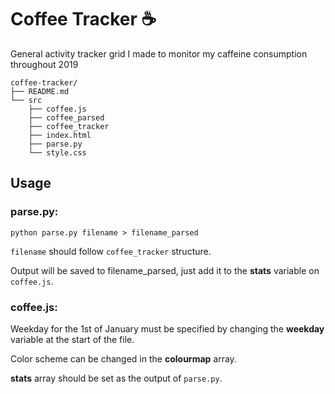 # Coffee Tracker :coffee:

General activity tracker grid I made to monitor my caffeine consumption throughout 2019

````
coffee-tracker/
├── README.md
└── src
    ├── coffee.js
    ├── coffee_parsed
    ├── coffee_tracker
    ├── index.html
    ├── parse.py
    └── style.css
````

## Usage

### parse.py:

````
python parse.py filename > filename_parsed
````

`filename` should follow `coffee_tracker` structure.

Output will be saved to filename_parsed, just add it to the **stats** variable on `coffee.js`.

### coffee.js:

Weekday for the 1st of January must be specified by changing the **weekday** variable at the start of the file.

Color scheme can be changed in the **colourmap** array.

**stats** array should be set as the output of `parse.py`.